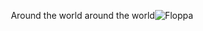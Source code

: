 <div style="display: flex; justify-content:center; align-items: center;">
    <p>
        Around the world around the world 
    </p>
    <img src="https://user-images.githubusercontent.com/54212600/171062969-f073e83b-02c1-4f31-90bd-52fba8a8d180.png" alt="Floppa">
</div>
